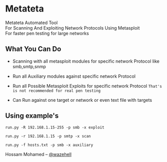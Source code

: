 # Metateta
Metateta Automated Tool 
<br>For Scanning And Exploiting Network Protocols Using Metasploit
<br>For faster pen testing for large networks 

## What You Can Do 

* Scanning with all metasploit modules for specific network Protocol like smb,smtp,snmp 
   
* Run all Auxiliary modules against specific network Protocol

* Run all Possible Metasploit Exploits for specific network Protocol `That's is not recommended for real pen testing`

* Can Run against one target or network or even text file with targets 
  
  
## Using example's
    run.py -R 192.168.1.15-255 -p smb -x exploit 

    run.py -r 192.168.1.15 -p smtp -x scan 

    run.py -f hosts.txt -p smb -x auxiliary


Hossam Mohamed – [@wazehell](https://twitter.com/wazehell) 
